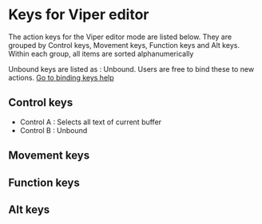 # Keys for Viper editor

The action keys for the Viper editor mode are listed below. They are grouped by
Control keys, Movement keys, Function keys and Alt keys.
Within each group, all items are sorted alphanumerically

Unbound keys are listed as : Unbound. 
Users are free to bind these to new actions. [Go to binding keys help](bind)

## Control keys

- Control A  : Selects all text of current buffer
- Control B : Unbound

## Movement keys

## Function keys

## Alt keys
